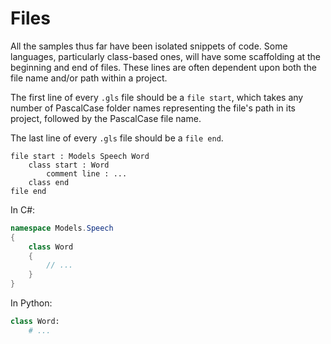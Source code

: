 # Files

All the samples thus far have been isolated snippets of code.
Some languages, particularly class-based ones, will have some scaffolding at the beginning and end of files.
These lines are often dependent upon both the file name and/or path within a project.

The first line of every `.gls` file should be a `file start`, which takes any number of PascalCase folder names representing the file's path in its project, followed by the PascalCase file name.

The last line of every `.gls` file should be a `file end`.

```gls
file start : Models Speech Word
    class start : Word
        comment line : ...
    class end
file end
```

In C#:

```csharp
namespace Models.Speech
{
    class Word
    {
        // ...
    }
}
```

In Python:

```python
class Word:
    # ...
```
